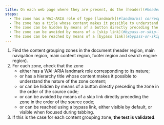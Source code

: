```yaml
---
title: On each web page where they are present, do the [header](#header-region), [main navigation](#menu-and-navigation-bar), [main content](#main-content-region), [footer](#footer-region) and [search engine](#search-engine-internal-to-a-website) regions comply with at least one of these conditions?
steps:
  - The zone has a WAI-ARIA role of type [landmark](#landmarks) corresponding to its nature.
  - The zone has a title whose content makes it possible to understand the nature of the zone's content.
  - The zone can be hidden by means of a button directly preceding the zone in the order of the source code.
  - The zone can be avoided by means of a [skip link](#bypass-or-skip-links) directly preceding the zone in the order of the source code.
  - The zone can be reached by means of a [bypass link](#bypass-or-skip-links) visible or, failing that, visible when focused.
---
```


1. Find the content grouping zones in the document (header region, main navigation region, main content region, footer region and search engine region).
2. For each zone, check that the zone
   - either has a WAI-ARIA landmark role corresponding to its nature;
   - or has a hierarchy title whose content makes it possible to understand the nature of the zone content;
   - or can be hidden by means of a button directly preceding the zone in the order of the source code;
   - or can be avoided by means of a skip link directly preceding the zone in the order of the source code;
   - or can be reached using a bypass link, either visible by default, or visible when focused during tabbing.
3. If this is the case for each content grouping zone, **the test is validated**.
